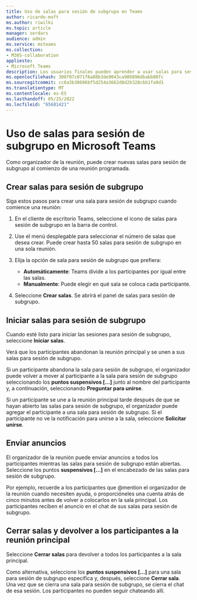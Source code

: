 ```yaml
---
title: Uso de salas para sesión de subgrupo en Teams
author: ricardo-msft
ms.author: riwilki
ms.topic: article
manager: serdars
audience: admin
ms.service: msteams
ms.collection:
- M365-collaboration
appliesto:
- Microsoft Teams
description: Los usuarios finales pueden aprender a usar salas para sesión de subgrupo en Microsoft Teams
ms.openlocfilehash: 308f07c071f6a88b3de9043ca986896dbabb08fc
ms.sourcegitcommit: cc6a3b30696bf5d254a3662d8d2b328cbb1fa9d1
ms.translationtype: MT
ms.contentlocale: es-ES
ms.lasthandoff: 05/25/2022
ms.locfileid: "65681421"
---
```

# <a name="using-breakout-rooms-in-microsoft-teams"></a>Uso de salas para sesión de subgrupo en Microsoft Teams

Como organizador de la reunión, puede crear nuevas salas para sesión de subgrupo al comienzo de una reunión programada.

## <a name="create-breakout-rooms"></a>Crear salas para sesión de subgrupo

Siga estos pasos para crear una sala para sesión de subgrupo cuando comience una reunión:

1. En el cliente de escritorio Teams, seleccione el icono de salas para sesión de subgrupo en la barra de control.

2. Use el menú desplegable para seleccionar el número de salas que desea crear. Puede crear hasta 50 salas para sesión de subgrupo en una sola reunión.

3. Elija la opción de sala para sesión de subgrupo que prefiera:

    - **Automáticamente**: Teams divide a los participantes por igual entre las salas.
    - **Manualmente**: Puede elegir en qué sala se coloca cada participante.

4. Seleccione **Crear salas**. Se abrirá el panel de salas para sesión de subgrupo.

## <a name="start-breakout-rooms"></a>Iniciar salas para sesión de subgrupo

Cuando esté listo para iniciar las sesiones para sesión de subgrupo, seleccione **Iniciar salas**.

Verá que los participantes abandonan la reunión principal y se unen a sus salas para sesión de subgrupo.

Si un participante abandona la sala para sesión de subgrupo, el organizador puede volver a mover al participante a la sala para sesión de subgrupo seleccionando los **puntos suspensivos [...]** junto al nombre del participante y, a continuación, seleccionando **Preguntar para unirse**.

Si un participante se une a la reunión principal tarde después de que se hayan abierto las salas para sesión de subgrupo, el organizador puede agregar el participante a una sala para sesión de subgrupo. Si el participante no ve la notificación para unirse a la sala, seleccione **Solicitar unirse**.

## <a name="send-announcements"></a>Enviar anuncios

El organizador de la reunión puede enviar anuncios a todos los participantes mientras las salas para sesión de subgrupo están abiertas. Seleccione los puntos **suspensivos [...]** en el encabezado de las salas para sesión de subgrupo.

Por ejemplo, recuerde a los participantes que @mention el organizador de la reunión cuando necesiten ayuda, o proporcióneles una cuenta atrás de cinco minutos antes de volver a colocarlos en la sala principal.
Los participantes reciben el anuncio en el chat de sus salas para sesión de subgrupo.

## <a name="close-rooms-and-pull-participants-back-to-the-main-meeting"></a>Cerrar salas y devolver a los participantes a la reunión principal

Seleccione **Cerrar salas** para devolver a todos los participantes a la sala principal.

Como alternativa, seleccione los **puntos suspensivos [...]** para una sala para sesión de subgrupo específica y, después, seleccione **Cerrar sala**.
Una vez que se cierra una sala para sesión de subgrupo, se cierra el chat de esa sesión. Los participantes no pueden seguir chateando allí.
